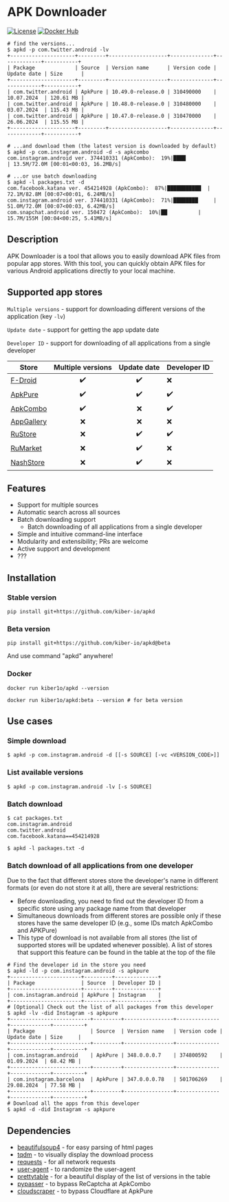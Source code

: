 # APK Downloader

[![License](https://img.shields.io/badge/license-MIT-blue.svg)](https://github.com/your-username/apk-downloader/blob/main/LICENSE)
[![Docker Hub](https://img.shields.io/badge/Docker%20Hub-Repository-blue?logo=docker)](https://hub.docker.com/r/kiber1o/apkd)

```shell
# find the versions...
$ apkd -p com.twitter.android -lv
+---------------------+---------+-------------------+--------------+-------------+-----------+
| Package             | Source  | Version name      | Version code | Update date | Size      |
+---------------------+---------+-------------------+--------------+-------------+-----------+
| com.twitter.android | ApkPure | 10.49.0-release.0 | 310490000    | 10.07.2024  | 120.61 MB |
| com.twitter.android | ApkPure | 10.48.0-release.0 | 310480000    | 03.07.2024  | 115.43 MB |
| com.twitter.android | ApkPure | 10.47.0-release.0 | 310470000    | 26.06.2024  | 115.55 MB |
+---------------------+---------+-------------------+--------------+-------------+-----------+

# ...and download them (the latest version is downloaded by default)
$ apkd -p com.instagram.android -d -s apkcombo
com.instagram.android ver. 374410331 (ApkCombo):  19%|████            | 13.5M/72.0M [00:01<00:03, 16.2MB/s]

# ...or use batch downloading
$ apkd -l packages.txt -d
com.facebook.katana ver. 454214928 (ApkCombo):  87%|███████████  | 72.1M/82.8M [00:07<00:01, 6.24MB/s]
com.instagram.android ver. 374410331 (ApkCombo):  71%|████████     | 51.0M/72.0M [00:07<00:03, 6.42MB/s]
com.snapchat.android ver. 150472 (ApkCombo):  10%|██          | 15.7M/155M [00:04<00:25, 5.41MB/s]
```

## Description

APK Downloader is a tool that allows you to easily download APK files from popular app stores. With this tool, you can quickly obtain APK files for various Android applications directly to your local machine.

## Supported app stores
`Multiple versions` - support for downloading different versions of the application (key `-lv`)

`Update date` - support for getting the app update date

`Developer ID` - support for downloading of all applications from a single developer

| Store                                       | Multiple versions  |    Update date     | Developer ID |
|---------------------------------------------|:------------------:|:------------------:| - |
| [F-Droid](https://f-droid.org)              | :heavy_check_mark: | :heavy_check_mark: |:x:
| [ApkPure](https://apkpure.com)              | :heavy_check_mark: | :heavy_check_mark: |:heavy_check_mark:
| [ApkCombo](https://apkcombo.com)            | :heavy_check_mark: |        :x:         |:heavy_check_mark:
| [AppGallery](https://appgallery.huawei.com) |        :x:         |        :x:         |:x:
| [RuStore](https://rustore.ru)               |        :x:         | :heavy_check_mark: |:heavy_check_mark:
| [RuMarket](https://ruplay.market)           |        :x:         | :heavy_check_mark: |:x:
| [NashStore](https://nashstore.ru)           |        :x:         | :heavy_check_mark: |:x:

## Features

- Support for multiple sources
- Automatic search across all sources
- Batch downloading support
    - Batch downloading of all applications from a single developer
- Simple and intuitive command-line interface
- Modularity and extensibility; PRs are welcome
- Active support and development
- ???

## Installation
### Stable version
```shell
pip install git+https://github.com/kiber-io/apkd
```
### Beta version
```shell
pip install git+https://github.com/kiber-io/apkd@beta
```

And use command "apkd" anywhere!

### Docker
```shell
docker run kiber1o/apkd --version

docker run kiber1o/apkd:beta --version # for beta version
```

## Use cases
### Simple download
```shell
$ apkd -p com.instagram.android -d [[-s SOURCE] [-vc <VERSION_CODE>]]
```
### List available versions
```shell
$ apkd -p com.instagram.android -lv [-s SOURCE]
```
### Batch download
```shell
$ cat packages.txt
com.instagram.android
com.twitter.android
com.facebook.katana==454214928

$ apkd -l packages.txt -d
```
### Batch download of all applications from one developer
Due to the fact that different stores store the developer's name in different formats (or even do not store it at all), there are several restrictions:
- Before downloading, you need to find out the developer ID from a specific store using any package name from that developer
- Simultaneous downloads from different stores are possible only if these stores have the same developer ID (e.g., some IDs match ApkCombo and APKPure)
- This type of download is not available from all stores (the list of supported stores will be updated whenever possible). A list of stores that support this feature can be found in the table at the top of the file

```shell
# Find the developer id in the store you need
$ apkd -ld -p com.instagram.android -s apkpure
+-----------------------+---------+--------------+
| Package               | Source  | Developer ID |
+-----------------------+---------+--------------+
| com.instagram.android | ApkPure | Instagram    |
+-----------------------+---------+--------------+
# [Optional] Check out the list of all packages from this developer
$ apkd -lv -did Instagram -s apkpure
+--------------------------+---------+----------------+--------------+-------------+----------+
| Package                  | Source  | Version name   | Version code | Update date | Size     |
+--------------------------+---------+----------------+--------------+-------------+----------+
| com.instagram.android    | ApkPure | 348.0.0.0.7    | 374800592    | 01.09.2024  | 68.42 MB |
+--------------------------+---------+----------------+--------------+-------------+----------+
| com.instagram.barcelona  | ApkPure | 347.0.0.0.78   | 501706269    | 29.08.2024  | 77.58 MB |
+--------------------------+---------+----------------+--------------+-------------+----------+
# Download all the apps from this developer
$ apkd -d -did Instagram -s apkpure
```

## Dependencies
- [beautifulsoup4](https://pypi.org/project/beautifulsoup4/) - for easy parsing of html pages
- [tqdm](https://github.com/tqdm/tqdm/) - to visually display the download process
- [requests](https://pypi.org/project/requests/) - for all network requests
- [user-agent](https://pypi.org/project/user-agent/) - to randomize the user-agent
- [prettytable](https://pypi.org/project/prettytable/) - for a beautiful display of the list of versions in the table
- [pypasser](https://pypi.org/project/PyPasser/) - to bypass ReCaptcha at ApkCombo
- [cloudscraper](https://github.com/VeNoMouS/cloudscraper) - to bypass Cloudflare at ApkPure
